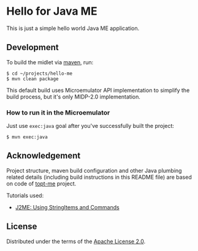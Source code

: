 # Hello for Java ME

This is just a simple hello world Java ME application.

## Development

To build the midlet via [maven](http://maven.apache.org/), run:

	$ cd ~/projects/hello-me
	$ mvn clean package

This default build uses Microemulator API implementation to simplify the build
process, but it's only MIDP-2.0 implementation.

### How to run it in the Microemulator

Just use `exec:java` goal after you've successfully built the project:

	$ mvn exec:java

## Acknowledgement

Project structure, maven build configuration and other Java plumbing related
details (including build instructions in this README file) are based on code of
[topt-me](https://github.com/kwart/totp-me) project.

Tutorials used:

* [J2ME: Using StringItems and Commands](https://www.codeproject.com/Articles/182578/J-ME-Using-StringItems-and-Commands)

## License

Distributed under the terms of the
[Apache License 2.0](http://www.apache.org/licenses/LICENSE-2.0).
